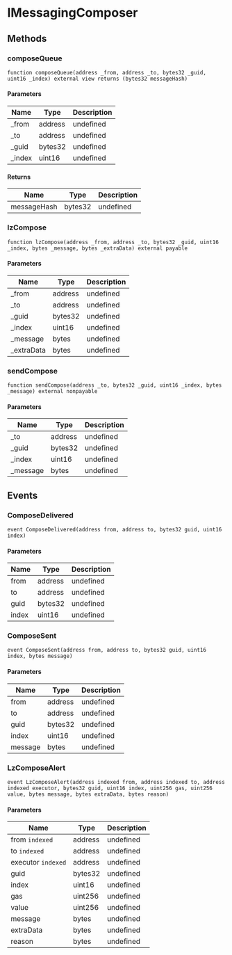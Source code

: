 # IMessagingComposer









## Methods

### composeQueue

```solidity
function composeQueue(address _from, address _to, bytes32 _guid, uint16 _index) external view returns (bytes32 messageHash)
```





#### Parameters

| Name | Type | Description |
|---|---|---|
| _from | address | undefined |
| _to | address | undefined |
| _guid | bytes32 | undefined |
| _index | uint16 | undefined |

#### Returns

| Name | Type | Description |
|---|---|---|
| messageHash | bytes32 | undefined |

### lzCompose

```solidity
function lzCompose(address _from, address _to, bytes32 _guid, uint16 _index, bytes _message, bytes _extraData) external payable
```





#### Parameters

| Name | Type | Description |
|---|---|---|
| _from | address | undefined |
| _to | address | undefined |
| _guid | bytes32 | undefined |
| _index | uint16 | undefined |
| _message | bytes | undefined |
| _extraData | bytes | undefined |

### sendCompose

```solidity
function sendCompose(address _to, bytes32 _guid, uint16 _index, bytes _message) external nonpayable
```





#### Parameters

| Name | Type | Description |
|---|---|---|
| _to | address | undefined |
| _guid | bytes32 | undefined |
| _index | uint16 | undefined |
| _message | bytes | undefined |



## Events

### ComposeDelivered

```solidity
event ComposeDelivered(address from, address to, bytes32 guid, uint16 index)
```





#### Parameters

| Name | Type | Description |
|---|---|---|
| from  | address | undefined |
| to  | address | undefined |
| guid  | bytes32 | undefined |
| index  | uint16 | undefined |

### ComposeSent

```solidity
event ComposeSent(address from, address to, bytes32 guid, uint16 index, bytes message)
```





#### Parameters

| Name | Type | Description |
|---|---|---|
| from  | address | undefined |
| to  | address | undefined |
| guid  | bytes32 | undefined |
| index  | uint16 | undefined |
| message  | bytes | undefined |

### LzComposeAlert

```solidity
event LzComposeAlert(address indexed from, address indexed to, address indexed executor, bytes32 guid, uint16 index, uint256 gas, uint256 value, bytes message, bytes extraData, bytes reason)
```





#### Parameters

| Name | Type | Description |
|---|---|---|
| from `indexed` | address | undefined |
| to `indexed` | address | undefined |
| executor `indexed` | address | undefined |
| guid  | bytes32 | undefined |
| index  | uint16 | undefined |
| gas  | uint256 | undefined |
| value  | uint256 | undefined |
| message  | bytes | undefined |
| extraData  | bytes | undefined |
| reason  | bytes | undefined |



